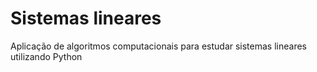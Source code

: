 # Sistemas lineares

Aplicação de algoritmos computacionais para estudar sistemas lineares utilizando Python